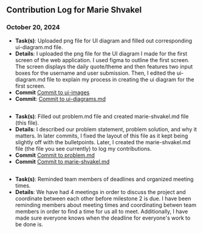 ## Contribution Log for Marie Shvakel

### October 20, 2024 
- **Task(s)**: Uploaded png file for UI diagram and filled out corresponding ui-diagram.md file.
- **Details**: I uploaded the png file for the UI diagram I made for the first screen of the web application. I used figma to outline the first screen. The screen displays the daily quote/theme and then features two input boxes for the username and user submission. Then, I edited the ui-diagram.md file to explain my process in creating the ui diagram for the first screen.
- **Commit** [Commit to ui-images](https://github.com/lucyzhang04/326Project/commit/cd1fa7dd306e9339fb7c096972e5dec123029305)
- **Commit**: [Commit to ui-diagrams.md](https://github.com/lucyzhang04/326Project/commit/0a29e68af9bc31b76a237f0f180c646e49843342)
##
- **Task(s)**: Filled out problem.md file and created marie-shvakel.md file (this file).
- **Details**: I described our problem statement, problem solution, and why it matters. In later commits, I fixed the layout of this file as it kept being slightly off with the bulletpoints. Later, I created the marie-shvakel.md file (the file you see currently) to log my contributions.
- **Commit** [Commit to problem.md](https://github.com/lucyzhang04/326Project/commit/f818ee9323554a6c8841683ab142f76b891f4c58)
- **Commit** [Commit to marie-shvakel.md](https://github.com/lucyzhang04/326Project/commit/f20730d2a08f9eee28a94c06d2f1d444c9767b54)
##
- **Task(s)**: Reminded team members of deadlines and organized meeting times. 
- **Details**: We have had 4 meetings in order to discuss the project and coordinate between each other before milestone 2 is due. I have been reminding members about meeting times and coordinating betwen team members in order to find a time for us all to meet. Additionally, I have made sure everyone knows when the deadline for everyone's work to be done is. 
 



